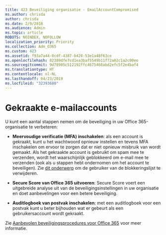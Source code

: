 ```yaml
---
title: 423 Beveiliging organisatie - EmailAccountCompromised
ms.author: chrisda
author: chrisda
ms.date: 2/9/2018
ms.audience: Admin
ms.topic: article
ROBOTS: NOINDEX, NOFOLLOW
localization_priority: Priority
ms.collection: Adm_O365
ms.custom: 423
ms.assetid: f93a7a44-0cdf-4387-b428-53e1a48f63ce
ms.openlocfilehash: 82389dfe7cd1ea3baf5549b11f72a02c1a2c00ee
ms.sourcegitcommit: 9d78905c512192ffc4675468abd2efc5f2e4baf4
ms.translationtype: HT
ms.contentlocale: nl-NL
ms.lasthandoff: 04/23/2019
ms.locfileid: "32393680"
---
```

# <a name="compromised-email-accounts"></a>Gekraakte e-mailaccounts

U kunt een aantal stappen nemen om de beveiliging in uw Office 365-organisatie te verbeteren:

- **Meervoudige verificatie (MFA) inschakelen**: als een account is gekraakt, kunt u het wachtwoord opnieuw instellen en tevens MFA inschakelen om ervoor te zorgen dat er niet opnieuw misbruik van wordt gemaakt. Als het gekraakte account is gebruikt om spam mee te verzenden, wordt het waarschijnlijk geblokkeerd om e-mail mee te verzenden (ook als u stappen hebt ondernomen om het account te beveiligen). Zie [dit onderwerp](https://technet.microsoft.com/library/ms.exch.eac.actioncenter.aspx) om de gebruiker van de blokkeringslijst te verwijderen.

- **Secure Score van Office 365 uitvoeren**: Secure Score voert een uitgebreide analyse uit van de beveiligingsinstellingen in uw organisatie en doet aanbevelingen voor een betere beveiliging.

- **Auditlogboek van postvak inschakelen**: met een auditlogboek voor een postvak kunt u beter bijhouden wat er gebeurt als een gebruikersaccount wordt gekraakt.

Zie [Aanbevolen beveiligingsprocedures voor Office 365](https://support.office.com/article/9295e396-e53d-49b9-ae9b-0b5828cdedc3.aspx) voor meer informatie.
